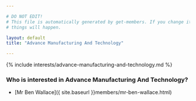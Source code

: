 ```yaml
---

# DO NOT EDIT!
# This file is automatically generated by get-members. If you change it, bad
# things will happen.

layout: default
title: "Advance Manufacturing And Technology"

---
```


{% include interests/advance-manufacturing-and-technology.md %}

### Who is interested in Advance Manufacturing And Technology?


* [Mr Ben Wallace]({ site.baseurl }}members/mr-ben-wallace.html)
